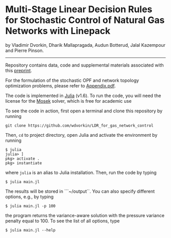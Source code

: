# Multi-Stage Linear Decision Rules for Stochastic Control of Natural Gas Networks with Linepack

by Vladimir Dvorkin, Dharik Mallapragada, Audun Botterud, Jalal Kazempour and Pierre Pinson.
* * *

Repository contains data, code and supplemental materials associated with this [preprint](www.arxiv.org). 
<!-- If you find this preprint and code usefull for you research, please cite the preprint. -->

For the formulation of the stochastic OPF and network topology optimization problems, please refer to [Appendix.pdf](https://github.com/wdvorkin/LDR_for_gas_network_control/blob/main/Appendix.pdf).

The code is implemented in [Julia](https://julialang.org) (v1.6). To run the code, you will need the license for the [Mosek](https://www.mosek.com) solver, which is free for academic use

To see the code in action, first open a terminal and clone this repository by running
```
git clone https://github.com/wdvorkin/LDR_for_gas_network_control
```
Then, ```cd``` to project directory, open Julia and activate the environment by running
```
$ julia 
julia> ]
pkg> activate .
pkg> instantiate
```
where ```julia``` is an alias to Julia installation. Then, run the code by typing
```
$ julia main.jl 
```
The results will be stored in ```~/output``. You can also specify different options, e.g., by typing
```
$ julia main.jl -p 100
```
the program returns the variance-aware solution with the pressure variance penalty equal to 100. To see the list of all options, type 
```
$ julia main.jl --help
```

